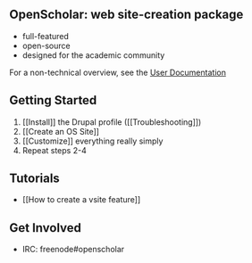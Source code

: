 ## OpenScholar: web site-creation package
* full-featured
* open-source
* designed for the academic community

For a non-technical overview, see the [User Documentation](http://scholar.harvard.edu/help/vsitehelp/User-Documentation)

## Getting Started

1. [[Install]] the Drupal profile ([[Troubleshooting]])
1. [[Create an OS Site]]
1. [[Customize]] everything really simply
1. Repeat steps 2-4

## Tutorials

* [[How to create a vsite feature]]

## Get Involved

* IRC: freenode#openscholar
